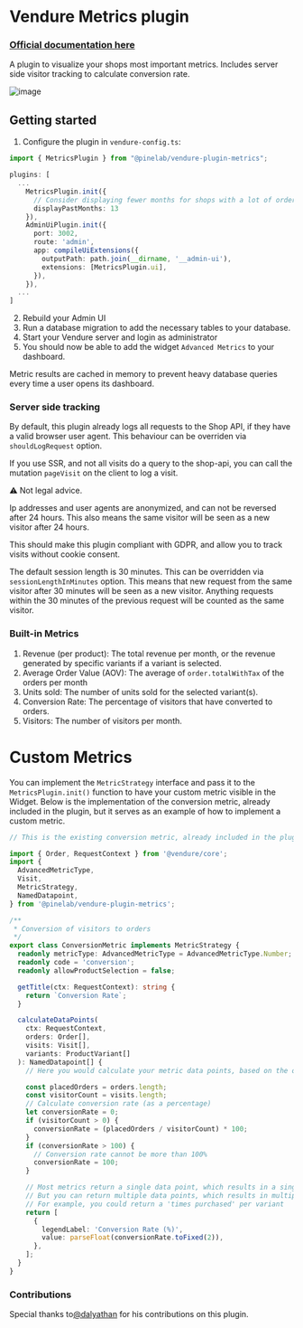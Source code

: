 # Vendure Metrics plugin

### [Official documentation here](https://pinelab-plugins.com/plugin/vendure-plugin-metrics)

A plugin to visualize your shops most important metrics. Includes server side visitor tracking to calculate conversion rate.

![image](https://raw.githubusercontent.com/Pinelab-studio/pinelab-vendure-plugins/96ed9d15e7a2908e0620a8a1e92b1d8c9fe381a4/docs-website/public/plugin-images/metrics.png)

## Getting started

1. Configure the plugin in `vendure-config.ts`:

```ts
import { MetricsPlugin } from "@pinelab/vendure-plugin-metrics";

plugins: [
  ...
    MetricsPlugin.init({
      // Consider displaying fewer months for shops with a lot of orders
      displayPastMonths: 13
    }),
    AdminUiPlugin.init({
      port: 3002,
      route: 'admin',
      app: compileUiExtensions({
        outputPath: path.join(__dirname, '__admin-ui'),
        extensions: [MetricsPlugin.ui],
      }),
    }),
  ...
]
```

2. Rebuild your Admin UI
3. Run a database migration to add the necessary tables to your database.
4. Start your Vendure server and login as administrator
5. You should now be able to add the widget `Advanced Metrics` to your dashboard.

Metric results are cached in memory to prevent heavy database queries every time a user opens its dashboard.

### Server side tracking

By default, this plugin already logs all requests to the Shop API, if they have a valid browser user agent. This behaviour can be overriden via `shouldLogRequest` option.

If you use SSR, and not all visits do a query to the shop-api, you can call the mutation `pageVisit` on the client to log a visit.

:warning: Not legal advice.

Ip addresses and user agents are anonymized, and can not be reversed after 24 hours. This also means the same visitor will be seen as a new visitor after 24 hours.

This should make this plugin compliant with GDPR, and allow you to track visits without cookie consent.

The default session length is 30 minutes. This can be overridden via `sessionLengthInMinutes` option. This means that new request from the same visitor after 30 minutes will be seen as a new visitor. Anything requests within the 30 minutes of the previous request will be counted as the same visitor.

### Built-in Metrics

1. Revenue (per product): The total revenue per month, or the revenue generated by specific variants if a variant is selected.
2. Average Order Value (AOV): The average of `order.totalWithTax` of the orders per month
3. Units sold: The number of units sold for the selected variant(s).
4. Conversion Rate: The percentage of visitors that have converted to orders.
5. Visitors: The number of visitors per month.

# Custom Metrics

You can implement the `MetricStrategy` interface and pass it to the `MetricsPlugin.init()` function to have your custom metric visible in the Widget.
Below is the implementation of the conversion metric, already included in the plugin, but it serves as an example of how to implement a custom metric.

```ts
// This is the existing conversion metric, already included in the plugin

import { Order, RequestContext } from '@vendure/core';
import {
  AdvancedMetricType,
  Visit,
  MetricStrategy,
  NamedDatapoint,
} from '@pinelab/vendure-plugin-metrics';

/**
 * Conversion of visitors to orders
 */
export class ConversionMetric implements MetricStrategy {
  readonly metricType: AdvancedMetricType = AdvancedMetricType.Number;
  readonly code = 'conversion';
  readonly allowProductSelection = false;

  getTitle(ctx: RequestContext): string {
    return `Conversion Rate`;
  }

  calculateDataPoints(
    ctx: RequestContext,
    orders: Order[],
    visits: Visit[],
    variants: ProductVariant[]
  ): NamedDatapoint[] {
    // Here you would calculate your metric data points, based on the orders, visits and variants

    const placedOrders = orders.length;
    const visitorCount = visits.length;
    // Calculate conversion rate (as a percentage)
    let conversionRate = 0;
    if (visitorCount > 0) {
      conversionRate = (placedOrders / visitorCount) * 100;
    }
    if (conversionRate > 100) {
      // Conversion rate cannot be more than 100%
      conversionRate = 100;
    }

    // Most metrics return a single data point, which results in a single line in the chart.
    // But you can return multiple data points, which results in multiple lines in the chart.
    // For example, you could return a 'times purchased' per variant
    return [
      {
        legendLabel: 'Conversion Rate (%)',
        value: parseFloat(conversionRate.toFixed(2)),
      },
    ];
  }
}
```

### Contributions

Special thanks to[@dalyathan](https://github.com/dalyathan) for his contributions on this plugin.
